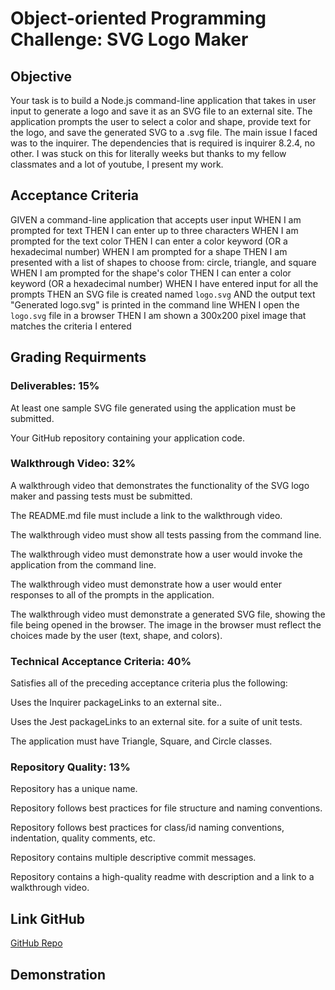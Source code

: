 # Object-oriented Programming Challenge: SVG Logo Maker

## Objective

Your task is to build a Node.js command-line application that takes in user input to generate a logo and save it as an SVG file to an external site. The application prompts the user to select a color and shape, provide text for the logo, and save the generated SVG to a .svg file. The main issue I faced was to the inquirer. The dependencies that is required is inquirer 8.2.4, no other. I was stuck on this for literally weeks but thanks to my fellow classmates and a lot of youtube, I present my work.

## Acceptance Criteria

GIVEN a command-line application that accepts user input
WHEN I am prompted for text
THEN I can enter up to three characters
WHEN I am prompted for the text color
THEN I can enter a color keyword (OR a hexadecimal number)
WHEN I am prompted for a shape
THEN I am presented with a list of shapes to choose from: circle, triangle, and square
WHEN I am prompted for the shape's color
THEN I can enter a color keyword (OR a hexadecimal number)
WHEN I have entered input for all the prompts
THEN an SVG file is created named `logo.svg`
AND the output text "Generated logo.svg" is printed in the command line
WHEN I open the `logo.svg` file in a browser
THEN I am shown a 300x200 pixel image that matches the criteria I entered

## Grading Requirments

### Deliverables: 15%

At least one sample SVG file generated using the application must be submitted.

Your GitHub repository containing your application code.

### Walkthrough Video: 32%

A walkthrough video that demonstrates the functionality of the SVG logo maker and passing tests must be submitted.

The README.md file must include a link to the walkthrough video.

The walkthrough video must show all tests passing from the command line.

The walkthrough video must demonstrate how a user would invoke the application from the command line.

The walkthrough video must demonstrate how a user would enter responses to all of the prompts in the application.

The walkthrough video must demonstrate a generated SVG file, showing the file being opened in the browser. The image in the browser must reflect the choices made by the user (text, shape, and colors).

### Technical Acceptance Criteria: 40%

Satisfies all of the preceding acceptance criteria plus the following:

Uses the Inquirer packageLinks to an external site..

Uses the Jest packageLinks to an external site. for a suite of unit tests.

The application must have Triangle, Square, and Circle classes.

### Repository Quality: 13%

Repository has a unique name.

Repository follows best practices for file structure and naming conventions.

Repository follows best practices for class/id naming conventions, indentation, quality comments, etc.

Repository contains multiple descriptive commit messages.

Repository contains a high-quality readme with description and a link to a walkthrough video.

## Link GitHub

[GitHub Repo](https://github.com/Kenlau94/whyAgraphicDesigner)

## Demonstration
